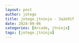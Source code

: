 ```yaml
---
layout: post
author: jotego
title: jotego.jtninja - 3a2e91f
date: 2024-09-06
categories: [Arcade, jtninja]
tags: [jotego.jtninja]
---
```


